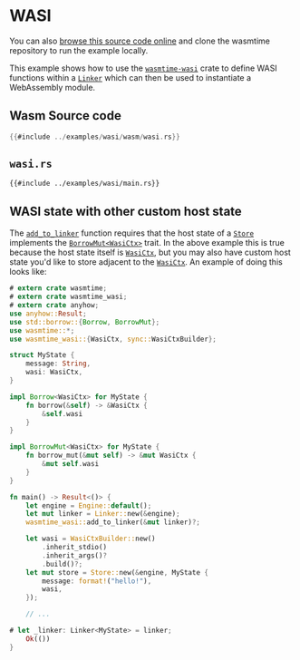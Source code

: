 # WASI

You can also [browse this source code online][code] and clone the wasmtime
repository to run the example locally.

[code]: https://github.com/bytecodealliance/wasmtime/blob/main/examples/wasi/main.rs

This example shows how to use the [`wasmtime-wasi`] crate to define WASI
functions within a [`Linker`] which can then be used to instantiate a
WebAssembly module.

[`wasmtime-wasi`]: https://crates.io/crates/wasmtime-wasi
[`Linker`]: https://docs.rs/wasmtime/*/wasmtime/struct.Linker.html

## Wasm Source code

```rust
{{#include ../examples/wasi/wasm/wasi.rs}}
```

## `wasi.rs`

```rust,ignore
{{#include ../examples/wasi/main.rs}}
```

## WASI state with other custom host state

The [`add_to_linker`] function requires that the host state of a [`Store`]
implements the [`BorrowMut<WasiCtx>`] trait. In the above example this is true
because the host state itself is [`WasiCtx`], but you may also have custom host
state you'd like to store adjacent to the [`WasiCtx`]. An example of doing this
looks like:

[`add_to_linker`]: https://docs.rs/wasmtime-wasi/*/wasmtime_wasi/sync/fn.add_to_linker.html
[`Store`]: https://docs.rs/wasmtime/0.26.0/wasmtime/struct.Store.html
[`BorrowMut<WasiCtx>`]: https://doc.rust-lang.org/stable/std/borrow/trait.BorrowMut.html
[`WasiCtx`]: https://docs.rs/wasmtime-wasi/*/wasmtime_wasi/struct.WasiCtx.html

```rust
# extern crate wasmtime;
# extern crate wasmtime_wasi;
# extern crate anyhow;
use anyhow::Result;
use std::borrow::{Borrow, BorrowMut};
use wasmtime::*;
use wasmtime_wasi::{WasiCtx, sync::WasiCtxBuilder};

struct MyState {
    message: String,
    wasi: WasiCtx,
}

impl Borrow<WasiCtx> for MyState {
    fn borrow(&self) -> &WasiCtx {
        &self.wasi
    }
}

impl BorrowMut<WasiCtx> for MyState {
    fn borrow_mut(&mut self) -> &mut WasiCtx {
        &mut self.wasi
    }
}

fn main() -> Result<()> {
    let engine = Engine::default();
    let mut linker = Linker::new(&engine);
    wasmtime_wasi::add_to_linker(&mut linker)?;

    let wasi = WasiCtxBuilder::new()
        .inherit_stdio()
        .inherit_args()?
        .build()?;
    let mut store = Store::new(&engine, MyState {
        message: format!("hello!"),
        wasi,
    });

    // ...

# let _linker: Linker<MyState> = linker;
    Ok(())
}
```
